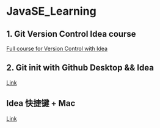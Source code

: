 # JavaSE_Learning

## 1. Git Version Control Idea course

<a href="https://www.bilibili.com/video/BV1na411v7gS/?spm_id_from=333.788.recommend_more_video.1&vd_source=f7b1e3f4e5a749808b3cdf3250e641c7
">Full course for Version Control with Idea</a>


## 2. Git init with Github Desktop && Idea 

<a href="https://www.bilibili.com/video/BV1m14y1W7BS/?spm_id_from=333.337.search-card.all.click&vd_source=f7b1e3f4e5a749808b3cdf3250e641c7">Link</a>


## Idea 快捷键 + Mac
<a href="https://cloud.tencent.com/developer/article/1796448">Link</a>
